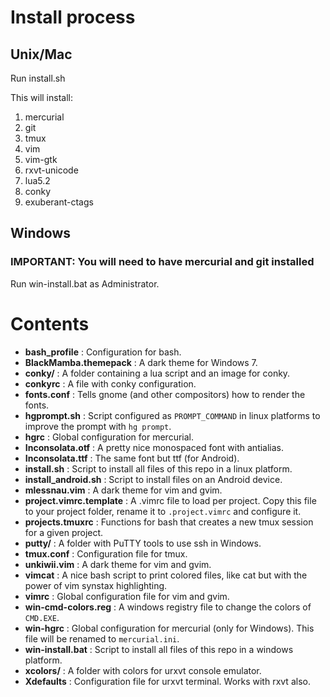 # Install process

## Unix/Mac

Run install.sh  

This will install:  
1. mercurial  
2. git  
3. tmux  
4. vim  
5. vim-gtk  
6. rxvt-unicode  
7. lua5.2  
8. conky  
9. exuberant-ctags  

## Windows

### IMPORTANT: You will need to have mercurial and git installed

Run win-install.bat as Administrator.


# Contents

* **bash_profile** : Configuration for bash.
* **BlackMamba.themepack** : A dark theme for Windows 7.
* **conky/** : A folder containing a lua script and an image for conky.
* **conkyrc** : A file with conky configuration.
* **fonts.conf** : Tells gnome (and other compositors) how to render the fonts.
* **hgprompt.sh** : Script configured as `PROMPT_COMMAND` in linux platforms to improve the prompt with `hg prompt`.
* **hgrc** : Global configuration for mercurial.
* **Inconsolata.otf** : A pretty nice monospaced font with antialias.
* **Inconsolata.ttf** : The same font but ttf (for Android).
* **install.sh** : Script to install all files of this repo in a linux platform.
* **install_android.sh** : Script to install files on an Android device.
* **mlessnau.vim** : A dark theme for vim and gvim.
* **project.vimrc.template** : A .vimrc file to load per project. Copy this file to your project folder, rename it to `.project.vimrc` and configure it.
* **projects.tmuxrc** : Functions for bash that creates a new tmux session for a given project.
* **putty/** : A folder with PuTTY tools to use ssh in Windows.
* **tmux.conf** : Configuration file for tmux.
* **unkiwii.vim** : A dark theme for vim and gvim.
* **vimcat** : A nice bash script to print colored files, like cat but with the power of vim synstax highlighting.
* **vimrc** : Global configuration file for vim and gvim.
* **win-cmd-colors.reg** : A windows registry file to change the colors of `CMD.EXE`.
* **win-hgrc** : Global configuration for mercurial (only for Windows). This file will be renamed to `mercurial.ini`.
* **win-install.bat** : Script to install all files of this repo in a windows platform.
* **xcolors/** : A folder with colors for urxvt console emulator.
* **Xdefaults** : Configuration file for urxvt terminal. Works with rxvt also.

